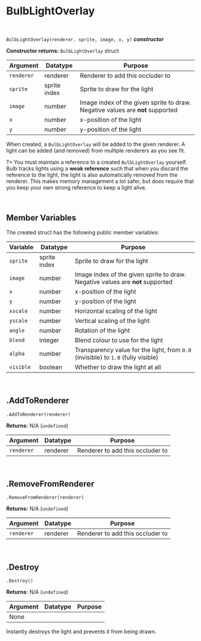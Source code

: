 # BulbLightOverlay

&nbsp;

`BulbLightOverlay(renderer, sprite, image, x, y)` ***constructor***

**Constructor returns:** `BulbLightOverlay` struct

|Argument  |Datatype    |Purpose                                                                       |
|----------|------------|------------------------------------------------------------------------------|
|`renderer`|renderer    |Renderer to add this occluder to                                              |
|`sprite`  |sprite index|Sprite to draw for the light                                                  |
|`image`   |number      |Image index of the given sprite to draw. Negative values are **not** supported|
|`x`       |number      |x-position of the light                                                       |
|`y`       |number      |y-position of the light                                                       |

When created, a `BulbLightOverlay` will be added to the given renderer. A light can be added (and removed) from multiple renderers as you see fit.

?> You must maintain a reference to a created `BulbLightOverlay` yourself. Bulb tracks lights using a **weak reference** such that when you discard the reference to the light, the light is also automatically removed from the renderer. This makes memory management a lot safer, but does require that you keep your own strong reference to keep a light alive.

&nbsp;

## Member Variables

The created struct has the following public member variables:

|Variable |Datatype    |Purpose                                                                          |
|---------|------------|---------------------------------------------------------------------------------|
|`sprite` |sprite index|Sprite to draw for the light                                                     |
|`image`  |number      |Image index of the given sprite to draw. Negative values are **not** supported   |
|`x`      |number      |x-position of the light                                                          |
|`y`      |number      |y-position of the light                                                          |
|`xscale` |number      |Horizontal scaling of the light                                                  |
|`yscale` |number      |Vertical scaling of the light                                                    |
|`angle`  |number      |Rotation of the light                                                            |
|`blend`  |integer     |Blend colour to use for the light                                                |
|`alpha`  |number      |Transparency value for the light, from `0.0` (invisible) to `1.0` (fully visible)|
|`visible`|boolean     |Whether to draw the light at all                                                 |

&nbsp;

## .AddToRenderer

`.AddToRenderer(renderer)`

**Returns:** N/A (`undefined`)

|Argument  |Datatype|Purpose                         |
|----------|--------|--------------------------------|
|`renderer`|renderer|Renderer to add this occluder to|

&nbsp;

## .RemoveFromRenderer

`.RemoveFromRenderer(renderer)`

**Returns:** N/A (`undefined`)

|Argument  |Datatype|Purpose                         |
|----------|--------|--------------------------------|
|`renderer`|renderer|Renderer to add this occluder to|

&nbsp;

## .Destroy

`.Destroy()`

**Returns:** N/A (`undefined`)

|Argument|Datatype|Purpose|
|--------|--------|-------|
|None    |        |       |

Instantly destroys the light and prevents it from being drawn.